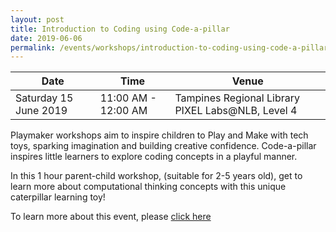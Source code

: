 ```yaml
---
layout: post
title: Introduction to Coding using Code-a-pillar
date: 2019-06-06
permalink: /events/workshops/introduction-to-coding-using-code-a-pillar-150619
---
```


| Date | Time | Venue |
|--------|---|---|
| Saturday 15 June 2019 | 11:00 AM - 12:00 AM | Tampines Regional Library PIXEL Labs@NLB, Level 4|

Playmaker workshops aim to inspire children to Play and Make with tech toys, sparking imagination and building creative confidence. Code-a-pillar inspires little learners to explore coding concepts in a playful manner.

In this 1 hour parent-child workshop, (suitable for 2-5 years old), get to learn more about computational thinking concepts with this unique caterpillar learning toy!

To learn more about this event, please <a href="https://www.nlb.gov.sg/golibrary2/e/playmaker-learning-with-tech-toys-for-kids-73890441" target="_blank">click here</a>
